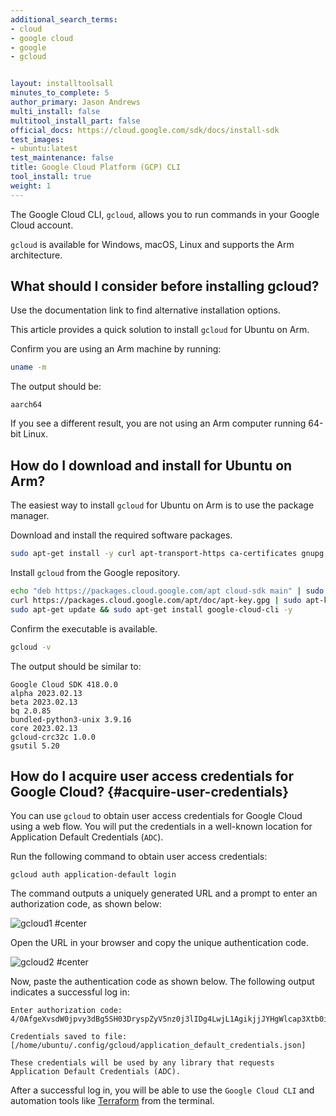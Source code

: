 ```yaml
---
additional_search_terms: 
- cloud
- google cloud
- google
- gcloud


layout: installtoolsall
minutes_to_complete: 5
author_primary: Jason Andrews
multi_install: false
multitool_install_part: false
official_docs: https://cloud.google.com/sdk/docs/install-sdk
test_images:
- ubuntu:latest
test_maintenance: false
title: Google Cloud Platform (GCP) CLI 
tool_install: true
weight: 1
---
```


The Google Cloud CLI, `gcloud`, allows you to run commands in your Google Cloud account.

`gcloud` is available for Windows, macOS, Linux and supports the Arm architecture. 

## What should I consider before installing gcloud?

Use the documentation link to find alternative installation options. 

This article provides a quick solution to install `gcloud` for Ubuntu on Arm.

Confirm you are using an Arm machine by running:

```bash
uname -m
```

The output should be:

```output
aarch64
```

If you see a different result, you are not using an Arm computer running 64-bit Linux.

## How do I download and install for Ubuntu on Arm?

The easiest way to install `gcloud` for Ubuntu on Arm is to use the package manager.

Download and install the required software packages.

```bash { target="ubuntu:latest" }
sudo apt-get install -y curl apt-transport-https ca-certificates gnupg
```

Install `gcloud` from the Google repository. 

```bash { target="ubuntu:latest" }
echo "deb https://packages.cloud.google.com/apt cloud-sdk main" | sudo tee -a /etc/apt/sources.list.d/google-cloud-sdk.list
curl https://packages.cloud.google.com/apt/doc/apt-key.gpg | sudo apt-key add -
sudo apt-get update && sudo apt-get install google-cloud-cli -y
```

Confirm the executable is available.

```bash { target="ubuntu:latest" }
gcloud -v
```

The output should be similar to:

```output
Google Cloud SDK 418.0.0
alpha 2023.02.13
beta 2023.02.13
bq 2.0.85
bundled-python3-unix 3.9.16
core 2023.02.13
gcloud-crc32c 1.0.0
gsutil 5.20
```

## How do I acquire user access credentials for Google Cloud? {#acquire-user-credentials}

You can use `gcloud` to obtain user access credentials for Google Cloud using a web flow. You will put the credentials in a well-known location for Application Default Credentials (`ADC`).

Run the following command to obtain user access credentials:

```console
gcloud auth application-default login
```

The command outputs a uniquely generated URL and a prompt to enter an authorization code, as shown below:

![gcloud1 #center](https://github.com/ArmDeveloperEcosystem/arm-learning-paths/assets/40816837/1f6fbbe1-eb08-49b6-bfd5-2b6e54462dc3)

Open the URL in your browser and copy the unique authentication code.

![gcloud2 #center](https://github.com/ArmDeveloperEcosystem/arm-learning-paths/assets/40816837/71065844-9d98-40be-a746-c0bb498ae913)

Now, paste the authentication code as shown below. The following output indicates a successful log in:

```output
Enter authorization code: 4/0AfgeXvsdW0jpvy3dBg5SH03DryspZyV5nz0j3lIDg4LwjL1AgikjjJYHgWlcap3Xtb0ioA

Credentials saved to file: [/home/ubuntu/.config/gcloud/application_default_credentials.json]

These credentials will be used by any library that requests Application Default Credentials (ADC).
```

After a successful log in, you will be able to use the `Google Cloud CLI` and automation tools like [Terraform](/install-guides/terraform/) from the terminal.
